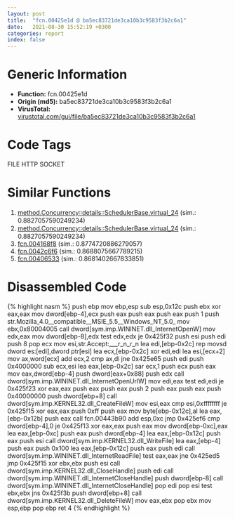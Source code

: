 ```yaml
---
layout: post
title:  "fcn.00425e1d @ ba5ec83721de3ca10b3c9583f3b2c6a1"
date:   2021-08-30 15:52:19 +0300
categories: report
index: false
---
```


# Generic Information
- **Function:** fcn.00425e1d
- **Origin (md5):** ba5ec83721de3ca10b3c9583f3b2c6a1
- **VirusTotal:** [virustotal.com/gui/file/ba5ec83721de3ca10b3c9583f3b2c6a1][virustotal_ref]

# Code Tags
<span class="tag" id="FILE">FILE</span>
<span class="tag" id="HTTP">HTTP</span>
<span class="tag" id="SOCKET">SOCKET</span>


# Similar Functions

1. [method.Concurrency꞉꞉details꞉꞉SchedulerBase.virtual\_24][similar_1_ref] (sim.: 0.8827057590249234)
2. [method.Concurrency꞉꞉details꞉꞉SchedulerBase.virtual\_24][similar_2_ref] (sim.: 0.8827057590249234)
3. [fcn.004168f8][similar_3_ref] (sim.: 0.8774720886279057)
4. [fcn.0042c6f6][similar_4_ref] (sim.: 0.8688075667789215)
5. [fcn.00406533][similar_5_ref] (sim.: 0.8681402667833851)


# Disassembled Code

{% highlight nasm %}
push ebp
mov ebp,esp
sub esp,0x12c
push ebx
xor eax,eax
mov dword[ebp-4],ecx
push eax
push eax
push eax
push 1
push str.Mozilla_4.0__compatible__MSIE_5.5__Windows_NT_5.0_
mov ebx,0x80004005
call dword[sym.imp.WININET.dll_InternetOpenW]
mov edx,eax
mov dword[ebp-8],edx
test edx,edx
je 0x425f32
push esi
push edi
push 8
pop ecx
mov esi,str.Accept:___r_n_r_n
lea edi,[ebp-0x2c]
rep movsd dword es:[edi],dword ptr[esi]
lea ecx,[ebp-0x2c]
xor edi,edi
lea esi,[ecx+2]
mov ax,word[ecx]
add ecx,2
cmp ax,di
jne 0x425e65
push edi
push 0x4000000
sub ecx,esi
lea eax,[ebp-0x2c]
sar ecx,1
push ecx
push eax
mov eax,dword[ebp-4]
push dword[eax+0x88]
push edx
call dword[sym.imp.WININET.dll_InternetOpenUrlW]
mov edi,eax
test edi,edi
je 0x425f23
xor eax,eax
push eax
push eax
push 2
push eax
push eax
push 0x40000000
push dword[ebp+8]
call dword[sym.imp.KERNEL32.dll_CreateFileW]
mov esi,eax
cmp esi,0xffffffff
je 0x425f15
xor eax,eax
push 0xff
push eax
mov byte[ebp-0x12c],al
lea eax,[ebp-0x12b]
push eax
call fcn.00443b90
add esp,0xc
jmp 0x425ef6
cmp dword[ebp-4],0
je 0x425f13
xor eax,eax
push eax
mov dword[ebp-0xc],eax
lea eax,[ebp-0xc]
push eax
push dword[ebp-4]
lea eax,[ebp-0x12c]
push eax
push esi
call dword[sym.imp.KERNEL32.dll_WriteFile]
lea eax,[ebp-4]
push eax
push 0x100
lea eax,[ebp-0x12c]
push eax
push edi
call dword[sym.imp.WININET.dll_InternetReadFile]
test eax,eax
jne 0x425ed5
jmp 0x425f15
xor ebx,ebx
push esi
call dword[sym.imp.KERNEL32.dll_CloseHandle]
push edi
call dword[sym.imp.WININET.dll_InternetCloseHandle]
push dword[ebp-8]
call dword[sym.imp.WININET.dll_InternetCloseHandle]
pop edi
pop esi
test ebx,ebx
jns 0x425f3b
push dword[ebp+8]
call dword[sym.imp.KERNEL32.dll_DeleteFileW]
mov eax,ebx
pop ebx
mov esp,ebp
pop ebp
ret 4
{% endhighlight %}


[similar_1_ref]: /report/method.Concurrency꞉꞉details꞉꞉SchedulerBase.virtual_24@27ac6b5c7fa1ad11790cdc733c25a701
[similar_2_ref]: /report/method.Concurrency꞉꞉details꞉꞉SchedulerBase.virtual_24@065d95e046989885ac0aa05648eeda39
[similar_3_ref]: /report/fcn.004168f8@ba5ec83721de3ca10b3c9583f3b2c6a1
[similar_4_ref]: /report/fcn.0042c6f6@56a02334aea008c131d2741a089910fb
[similar_5_ref]: /report/fcn.00406533@6c8b5339bada4cbd03f0f446da640707
[virustotal_ref]: https://www.virustotal.com/gui/file/ba5ec83721de3ca10b3c9583f3b2c6a1